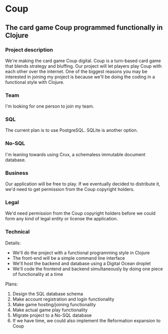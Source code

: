 # Coup

## The card game Coup programmed functionally in Clojure

### Project description

We&#39;re making the card game Coup digital. Coup is a turn-based card game that blends strategy and bluffing. Our project will let players play Coup with each other over the internet. One of the biggest reasons you may be interested in joining my project is because we&#39;ll be doing the coding in a functional style with Clojure.

### Team

I&#39;m looking for one person to join my team.

### SQL

The current plan is to use PostgreSQL. SQLite is another option.

### No-SQL

I&#39;m leaning towards using Crux, a schemaless immutable document database.

### Business

Our application will be free to play. If we eventually decided to distribute it, we&#39;d need to get permission from the Coup copyright holders.

### Legal

We&#39;d need permission from the Coup copyright holders before we could form any kind of legal entity or license the application.

### Technical

Details:

- We&#39;ll do the project with a functional programming style in Clojure
- The front-end will be a simple command line interface
- We&#39;ll host the backend and database using a Digital Ocean droplet
- We&#39;ll code the frontend and backend simultaneously by doing one piece of functionality at a time

Plans:

1. Design the SQL database schema
2. Make account registration and login functionality
3. Make game hosting/joining functionality
4. Make actual game play functionality
5. Migrate project to a No-SQL database
6. If we have time, we could also implement the Reformation expansion to Coup
